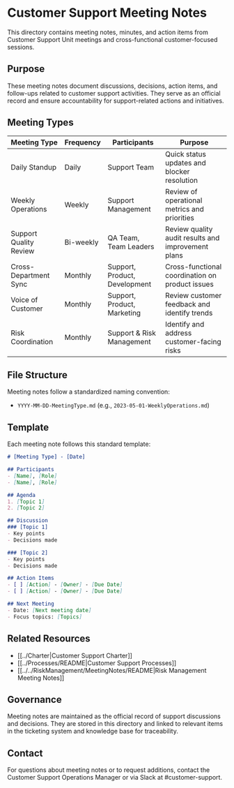 # Customer Support Meeting Notes

This directory contains meeting notes, minutes, and action items from Customer Support Unit meetings and cross-functional customer-focused sessions.

## Purpose

These meeting notes document discussions, decisions, action items, and follow-ups related to customer support activities. They serve as an official record and ensure accountability for support-related actions and initiatives.

## Meeting Types

| Meeting Type | Frequency | Participants | Purpose |
|--------------|-----------|--------------|---------|
| Daily Standup | Daily | Support Team | Quick status updates and blocker resolution |
| Weekly Operations | Weekly | Support Management | Review of operational metrics and priorities |
| Support Quality Review | Bi-weekly | QA Team, Team Leaders | Review quality audit results and improvement plans |
| Cross-Department Sync | Monthly | Support, Product, Development | Cross-functional coordination on product issues |
| Voice of Customer | Monthly | Support, Product, Marketing | Review customer feedback and identify trends |
| Risk Coordination | Monthly | Support & Risk Management | Identify and address customer-facing risks |

## File Structure

Meeting notes follow a standardized naming convention:
- `YYYY-MM-DD-MeetingType.md` (e.g., `2023-05-01-WeeklyOperations.md`)

## Template

Each meeting note follows this standard template:
```markdown
# [Meeting Type] - [Date]

## Participants
- [Name], [Role]
- [Name], [Role]

## Agenda
1. [Topic 1]
2. [Topic 2]

## Discussion
### [Topic 1]
- Key points
- Decisions made

### [Topic 2]
- Key points
- Decisions made

## Action Items
- [ ] [Action] - [Owner] - [Due Date]
- [ ] [Action] - [Owner] - [Due Date]

## Next Meeting
- Date: [Next meeting date]
- Focus topics: [Topics]
```

## Related Resources

- [[../Charter|Customer Support Charter]]
- [[../Processes/README|Customer Support Processes]]
- [[../../RiskManagement/MeetingNotes/README|Risk Management Meeting Notes]]

## Governance

Meeting notes are maintained as the official record of support discussions and decisions. They are stored in this directory and linked to relevant items in the ticketing system and knowledge base for traceability.

## Contact

For questions about meeting notes or to request additions, contact the Customer Support Operations Manager or via Slack at #customer-support. 